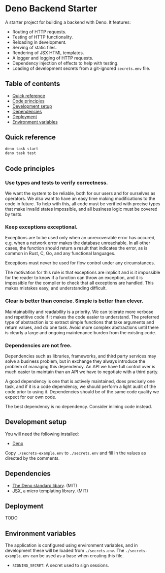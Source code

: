 # Deno Backend Starter

A starter project for building a backend with Deno. It features:

- Routing of HTTP requests.
- Testing of HTTP functionality.
- Reloading in development.
- Serving of static files.
- Rendering of JSX HTML templates.
- A logger and logging of HTTP requests.
- Dependency injection of effects to help with testing.
- Loading of development secrets from a git-ignored `secrets.env` file.

## Table of contents

- [Quick reference](#quick-reference)
- [Code principles](#code-principles)
- [Development setup](#development-setup)
- [Dependencies](#dependencies)
- [Deployment](#deployment)
- [Environment variables](#environment-variables)

## Quick reference

```sh
deno task start
deno task test
```


## Code principles

### Use types and tests to verify correctness.

We want the system to be reliable, both for our users and for ourselves as
operators. We also want to have an easy time making modifications to the code in
future. To help with this, all code must be verified with precise types that
make invalid states impossible, and all business logic must be covered by tests.

### Keep exceptions exceptional.

Exceptions are to be used only when an unrecoverable error has occured, e.g.
when a network error makes the database unreachable. In all other cases, the
function should return a result that indicates the error, as is common in Rust,
C, Go, and any functional languages.

Exceptions must never be used for flow control under any circumstances.

The motivation for this rule is that exceptions are implicit and is it
impossible for the reader to know if a function can throw an exception, and it
is impossible for the compiler to check that all exceptions are handled. This
makes mistakes easy, and understanding difficult.

### Clear is better than concise. Simple is better than clever.

Maintainability and readability is a priority. We can tolerate more verbose and
repetitive code if it makes the code easier to understand. The preferred type of
abstraction is to extract simple functions that take arguments and return
values, and do one task. Avoid more complex abstractions until there is clearly
a large and ongoing maintenance burden from the existing code.

### Dependencies are not free.

Dependencies such as libraries, frameworks, and third party services may solve a
business problem, but in exchange they always introduce the problem of managing
this dependency. An API we have full control over is much easier to maintain
than an API we have to negotiate with a third party.

A good dependency is one that is actively maintained, does precisely one task,
and if it is a code dependency, we should perform a light audit of the code
prior to using it. Dependencies should be of the same code quality we expect for
our own code.

The best dependency is no dependency. Consider inlining code instead.


## Development setup

You will need the following installed:

- [Deno](https://deno.land/)

Copy `./secrets-example.env` to `./secrets.env` and fill in the values as
directed by the comments.


## Dependencies

- [The Deno standard libary](https://deno.land/std). (MIT)
- [JSX](https://deno.land/x/jsx@v0.1.5), a micro templating library.
  (MIT)

## Deployment

TODO


## Environment variables

The application is configured using environment variables, and in development
these will be loaded from `./secrets.env`. The `./secrets-example.env` can
be used as a base when creating this file.

- `SIGNING_SECRET`: A secret used to sign sessions.

